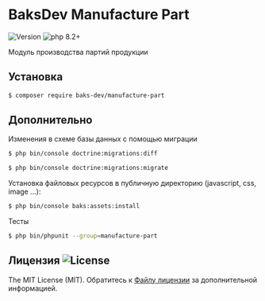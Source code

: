 # BaksDev Manufacture Part

![Version](https://img.shields.io/badge/version-7.0.7-blue) ![php 8.2+](https://img.shields.io/badge/php-min%208.1-red.svg)

Модуль производства партий продукции

## Установка

``` bash
$ composer require baks-dev/manufacture-part
```

## Дополнительно

Изменения в схеме базы данных с помощью миграции

``` bash
$ php bin/console doctrine:migrations:diff

$ php bin/console doctrine:migrations:migrate
```

Установка файловых ресурсов в публичную директорию (javascript, css, image ...):

``` bash
$ php bin/console baks:assets:install
```

Тесты

``` bash
$ php bin/phpunit --group=manufacture-part
```

## Лицензия ![License](https://img.shields.io/badge/MIT-green)

The MIT License (MIT). Обратитесь к [Файлу лицензии](LICENSE.md) за дополнительной информацией.

